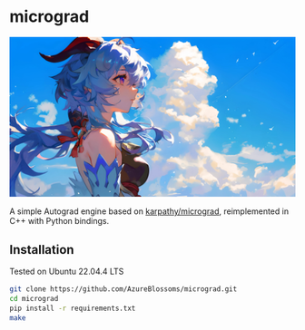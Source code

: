 # micrograd

![ganyu clouds](pics/ganyu-clouds.jpg)

A simple Autograd engine based on [karpathy/micrograd](https://github.com/karpathy/micrograd), reimplemented in C++ with Python bindings.

## Installation
Tested on Ubuntu 22.04.4 LTS

```bash
git clone https://github.com/AzureBlossoms/micrograd.git
cd micrograd
pip install -r requirements.txt
make
```
